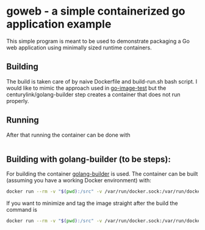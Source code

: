 # goweb - a simple containerized go application example

This simple program is meant to be used to demonstrate packaging a Go web application
using minimally sized runtime containers.

## Building

The build is taken care of by naive Dockerfile and build-run.sh bash script.
I would like to mimic the approach used in [go-image-test](https://gitlab.com/sirile/go-image-test) but the 
centurylink/golang-builder step creates a container that does not run properly.

## Running

After that running the container can be done with

~~~bash

~~~

## Building with golang-builder (to be steps):

For building the container
[golang-builder](https://github.com/CenturyLinkLabs/golang-builder) is used. The
container can be built (assuming you have a working Docker environment) with:

~~~bash
docker run --rm -v "$(pwd):/src" -v /var/run/docker.sock:/var/run/docker.sock centurylink/golang-builder
~~~

If you want to minimize and tag the image straight after the build the command
is

~~~bash
docker run --rm -v "$(pwd):/src" -v /var/run/docker.sock:/var/run/docker.sock -e COMPRESS_BINARY=true centurylink/golang-builder software-better/goweb 
~~~
